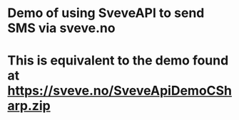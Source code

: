 ﻿# Demo of using SveveAPI to send SMS via sveve.no

# This is equivalent to the demo found at https://sveve.no/SveveApiDemoCSharp.zip